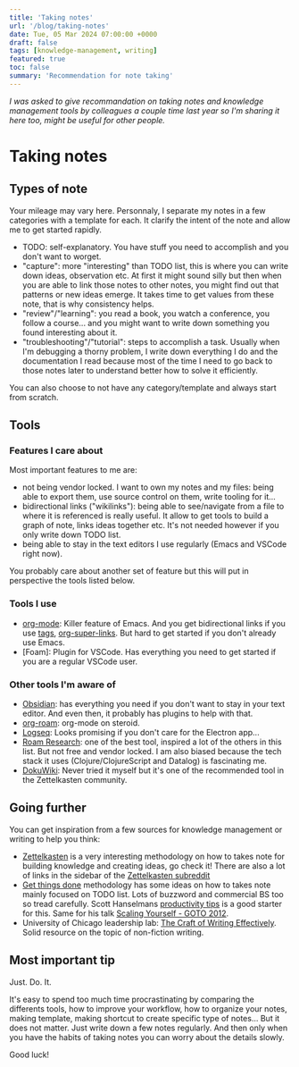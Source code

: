 ```yaml
---
title: 'Taking notes'
url: '/blog/taking-notes'
date: Tue, 05 Mar 2024 07:00:00 +0000
draft: false
tags: [knowledge-management, writing]
featured: true
toc: false
summary: 'Recommendation for note taking'
---
```


_I was asked to give recommandation on taking notes and knowledge management tools by colleagues a couple time last year so I'm sharing it here too, might be useful for other people._

# Taking notes

## Types of note

Your mileage may vary here. Personnaly, I separate my notes in a few categories with a template for each. It clarify the intent of the note and allow me to get started rapidly.

- TODO: self-explanatory. You have stuff you need to accomplish and you don't want to worget.
- "capture": more "interesting" than TODO list, this is where you can write down ideas, observation etc. At first it might sound silly but then when you are able to link those notes to other notes, you might find out that patterns or new ideas emerge. It takes time to get values from these note, that is why consistency helps.
- "review"/"learning": you read a book, you watch a conference, you follow a course... and you might want to write down something you found interesting about it.
- "troubleshooting"/"tutorial": steps to accomplish a task. Usually when I'm debugging a thorny problem, I write down everything I do and the documentation I read because most of the time I need to go back to those notes later to understand better how to solve it efficiently.

You can also choose to not have any category/template and always start from scratch.

## Tools

### Features I care about

Most important features to me are:
- not being vendor locked. I want to own my notes and my files: being able to export them, use source control on them, write tooling for it...
- bidirectional links ("wikilinks"): being able to see/navigate from a file to where it is referenced is really useful. It allow to get tools to build a graph of note, links ideas together etc. It's not needed however if you only write down TODO list.
- being able to stay in the text editors I use regularly (Emacs and VSCode right now).

You probably care about another set of feature but this will put in perspective the tools listed below.

### Tools I use

- [org-mode](https://orgmode.org/): Killer feature of Emacs. And you get bidirectional links if you use [tags](https://www.reddit.com/r/orgmode/comments/gm8jxj/roamlike_behavior_w_bidirectional_links/), [org-super-links](https://github.com/toshism/org-super-links). But hard to get started if you don't already use Emacs.
- [Foam]: Plugin for VSCode. Has everything you need to get started if you are a regular VSCode user.

### Other tools I'm aware of

- [Obsidian](https://obsidian.md/): has everything you need if you don't want to stay in your text editor. And even then, it probably has plugins to help with that.
- [org-roam](https://www.orgroam.com/): org-mode on steroid.
- [Logseq](https://logseq.com/): Looks promising if you don't care for the Electron app...
- [Roam Research](https://roamresearch.com/): one of the best tool, inspired a lot of the others in this list. But not free and vendor locked. I am also biased because the tech stack it uses (Clojure/ClojureScript and Datalog) is fascinating me.
- [DokuWiki](https://www.dokuwiki.org/): Never tried it myself but it's one of the recommended tool in the Zettelkasten community.

## Going further

You can get inspiration from a few sources for knowledge management or writing to help you think:

- [Zettelkasten](https://zettelkasten.de/introduction/) is a very interesting methodology on how to takes note for building knowledge and creating ideas, go check it! There are also a lot of links in the sidebar of the [Zettelkasten subreddit](https://www.reddit.com/r/Zettelkasten/)
- [Get things done](https://gettingthingsdone.com/what-is-gtd/) methodology has some ideas on how to takes note mainly focused on TODO list. Lots of buzzword and commercial BS too so tread carefully. Scott Hanselmans [productivity tips](https://www.hanselman.com/blog/scott-hanselmans-complete-list-of-productivity-tips) is a good starter for this. Same for his talk [Scaling Yourself - GOTO 2012](https://www.youtube.com/watch?v=FS1mnISoG7U).
- University of Chicago leadership lab: [The Craft of Writing Effectively](https://www.youtube.com/watch?v=vtIzMaLkCaM). Solid resource on the topic of non-fiction writing.

## Most important tip

Just. Do. It.

It's easy to spend too much time procrastinating by comparing the differents tools, how to improve your workflow, how to organize your notes, making template, making shortcut to create specific type of notes...
But it does not matter. Just write down a few notes regularly. And then only when you have the habits of taking notes you can worry about the details slowly.

Good luck!
